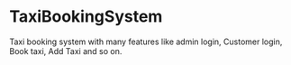 # TaxiBookingSystem
Taxi booking system with many features like admin login, Customer login, Book taxi, Add Taxi and so on.
